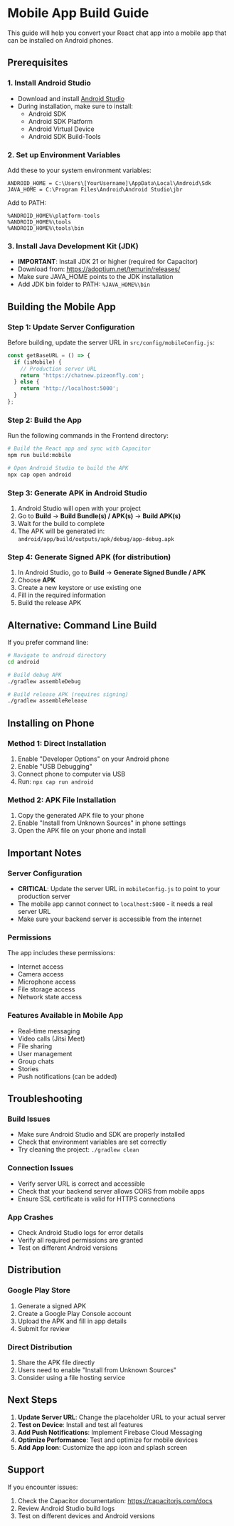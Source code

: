 # Mobile App Build Guide

This guide will help you convert your React chat app into a mobile app that can be installed on Android phones.

## Prerequisites

### 1. Install Android Studio
- Download and install [Android Studio](https://developer.android.com/studio)
- During installation, make sure to install:
  - Android SDK
  - Android SDK Platform
  - Android Virtual Device
  - Android SDK Build-Tools

### 2. Set up Environment Variables
Add these to your system environment variables:
```
ANDROID_HOME = C:\Users\[YourUsername]\AppData\Local\Android\Sdk
JAVA_HOME = C:\Program Files\Android\Android Studio\jbr
```

Add to PATH:
```
%ANDROID_HOME%\platform-tools
%ANDROID_HOME%\tools
%ANDROID_HOME%\tools\bin
```

### 3. Install Java Development Kit (JDK)
- **IMPORTANT**: Install JDK 21 or higher (required for Capacitor)
- Download from: https://adoptium.net/temurin/releases/
- Make sure JAVA_HOME points to the JDK installation
- Add JDK bin folder to PATH: `%JAVA_HOME%\bin`

## Building the Mobile App

### Step 1: Update Server Configuration
Before building, update the server URL in `src/config/mobileConfig.js`:

```javascript
const getBaseURL = () => {
  if (isMobile) {
    // Production server URL
    return 'https://chatnew.pizeonfly.com';
  } else {
    return 'http://localhost:5000';
  }
};
```

### Step 2: Build the App
Run the following commands in the Frontend directory:

```bash
# Build the React app and sync with Capacitor
npm run build:mobile

# Open Android Studio to build the APK
npx cap open android
```

### Step 3: Generate APK in Android Studio
1. Android Studio will open with your project
2. Go to **Build** → **Build Bundle(s) / APK(s)** → **Build APK(s)**
3. Wait for the build to complete
4. The APK will be generated in: `android/app/build/outputs/apk/debug/app-debug.apk`

### Step 4: Generate Signed APK (for distribution)
1. In Android Studio, go to **Build** → **Generate Signed Bundle / APK**
2. Choose **APK**
3. Create a new keystore or use existing one
4. Fill in the required information
5. Build the release APK

## Alternative: Command Line Build

If you prefer command line:

```bash
# Navigate to android directory
cd android

# Build debug APK
./gradlew assembleDebug

# Build release APK (requires signing)
./gradlew assembleRelease
```

## Installing on Phone

### Method 1: Direct Installation
1. Enable "Developer Options" on your Android phone
2. Enable "USB Debugging"
3. Connect phone to computer via USB
4. Run: `npx cap run android`

### Method 2: APK File Installation
1. Copy the generated APK file to your phone
2. Enable "Install from Unknown Sources" in phone settings
3. Open the APK file on your phone and install

## Important Notes

### Server Configuration
- **CRITICAL**: Update the server URL in `mobileConfig.js` to point to your production server
- The mobile app cannot connect to `localhost:5000` - it needs a real server URL
- Make sure your backend server is accessible from the internet

### Permissions
The app includes these permissions:
- Internet access
- Camera access
- Microphone access
- File storage access
- Network state access

### Features Available in Mobile App
- Real-time messaging
- Video calls (Jitsi Meet)
- File sharing
- User management
- Group chats
- Stories
- Push notifications (can be added)

## Troubleshooting

### Build Issues
- Make sure Android Studio and SDK are properly installed
- Check that environment variables are set correctly
- Try cleaning the project: `./gradlew clean`

### Connection Issues
- Verify server URL is correct and accessible
- Check that your backend server allows CORS from mobile apps
- Ensure SSL certificate is valid for HTTPS connections

### App Crashes
- Check Android Studio logs for error details
- Verify all required permissions are granted
- Test on different Android versions

## Distribution

### Google Play Store
1. Generate a signed APK
2. Create a Google Play Console account
3. Upload the APK and fill in app details
4. Submit for review

### Direct Distribution
1. Share the APK file directly
2. Users need to enable "Install from Unknown Sources"
3. Consider using a file hosting service

## Next Steps

1. **Update Server URL**: Change the placeholder URL to your actual server
2. **Test on Device**: Install and test all features
3. **Add Push Notifications**: Implement Firebase Cloud Messaging
4. **Optimize Performance**: Test and optimize for mobile devices
5. **Add App Icon**: Customize the app icon and splash screen

## Support

If you encounter issues:
1. Check the Capacitor documentation: https://capacitorjs.com/docs
2. Review Android Studio build logs
3. Test on different devices and Android versions

